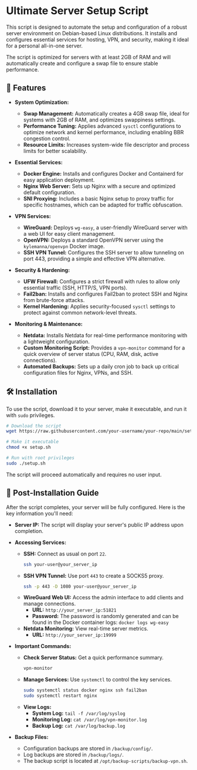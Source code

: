 # Ultimate Server Setup Script

This script is designed to automate the setup and configuration of a robust server environment on Debian-based Linux distributions. It installs and configures essential services for hosting, VPN, and security, making it ideal for a personal all-in-one server.

The script is optimized for servers with at least 2GB of RAM and will automatically create and configure a swap file to ensure stable performance.

## 🚀 Features

- **System Optimization:**
  - **Swap Management:** Automatically creates a 4GB swap file, ideal for systems with 2GB of RAM, and optimizes swappiness settings.
  - **Performance Tuning:** Applies advanced `sysctl` configurations to optimize network and kernel performance, including enabling BBR congestion control.
  - **Resource Limits:** Increases system-wide file descriptor and process limits for better scalability.

- **Essential Services:**
  - **Docker Engine:** Installs and configures Docker and Containerd for easy application deployment.
  - **Nginx Web Server:** Sets up Nginx with a secure and optimized default configuration.
  - **SNI Proxying:** Includes a basic Nginx setup to proxy traffic for specific hostnames, which can be adapted for traffic obfuscation.

- **VPN Services:**
  - **WireGuard:** Deploys `wg-easy`, a user-friendly WireGuard server with a web UI for easy client management.
  - **OpenVPN:** Deploys a standard OpenVPN server using the `kylemanna/openvpn` Docker image.
  - **SSH VPN Tunnel:** Configures the SSH server to allow tunneling on port 443, providing a simple and effective VPN alternative.

- **Security & Hardening:**
  - **UFW Firewall:** Configures a strict firewall with rules to allow only essential traffic (SSH, HTTP/S, VPN ports).
  - **Fail2ban:** Installs and configures Fail2ban to protect SSH and Nginx from brute-force attacks.
  - **Kernel Hardening:** Applies security-focused `sysctl` settings to protect against common network-level threats.

- **Monitoring & Maintenance:**
  - **Netdata:** Installs Netdata for real-time performance monitoring with a lightweight configuration.
  - **Custom Monitoring Script:** Provides a `vpn-monitor` command for a quick overview of server status (CPU, RAM, disk, active connections).
  - **Automated Backups:** Sets up a daily cron job to back up critical configuration files for Nginx, VPNs, and SSH.

## 🛠️ Installation

To use the script, download it to your server, make it executable, and run it with `sudo` privileges.

```bash
# Download the script
wget https://raw.githubusercontent.com/your-username/your-repo/main/setup.sh

# Make it executable
chmod +x setup.sh

# Run with root privileges
sudo ./setup.sh
```

The script will proceed automatically and requires no user input.

## 📄 Post-Installation Guide

After the script completes, your server will be fully configured. Here is the key information you'll need:

- **Server IP:** The script will display your server's public IP address upon completion.

- **Accessing Services:**
  - **SSH:** Connect as usual on port `22`.
    ```bash
    ssh your-user@your_server_ip
    ```
  - **SSH VPN Tunnel:** Use port `443` to create a SOCKS5 proxy.
    ```bash
    ssh -p 443 -D 1080 your-user@your_server_ip
    ```
  - **WireGuard Web UI:** Access the admin interface to add clients and manage connections.
    - **URL:** `http://your_server_ip:51821`
    - **Password:** The password is randomly generated and can be found in the Docker container logs: `docker logs wg-easy`
  - **Netdata Monitoring:** View real-time server metrics.
    - **URL:** `http://your_server_ip:19999`

- **Important Commands:**
  - **Check Server Status:** Get a quick performance summary.
    ```bash
    vpn-monitor
    ```
  - **Manage Services:** Use `systemctl` to control the key services.
    ```bash
    sudo systemctl status docker nginx ssh fail2ban
    sudo systemctl restart nginx
    ```
  - **View Logs:**
    - **System Log:** `tail -f /var/log/syslog`
    - **Monitoring Log:** `cat /var/log/vpn-monitor.log`
    - **Backup Log:** `cat /var/log/backup.log`

- **Backup Files:**
  - Configuration backups are stored in `/backup/config/`.
  - Log backups are stored in `/backup/logs/`.
  - The backup script is located at `/opt/backup-scripts/backup-vpn.sh`.
